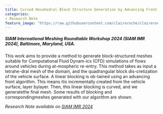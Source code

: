 ```yaml
---
title: Curved Hexahedral Block Structure Generation by Advancing Front
categories:
- Research Note
feature_image: "https://raw.githubusercontent.com/claireroche/claireroche.github.io/main/images/blossoms.png"
---
```


##### SIAM International Meshing Roundtable Workshop 2024 (SIAM IMR 2024), Baltimore, Maryland, USA.

This  work  aims  to  provide  a  method  to  generate  block-structured meshes suitable for Computational Fluid Dynam-ics  (CFD)  simulations  of  flows  around  vehicles  during  at-mospheric re-entry.  This method takes as input a tetrahe-dral mesh of the domain,  and the quadrangular block dis-cretization  of  the  vehicle  surface.   A  linear  blocking  is  ob-tained  using  an  advancing  front  algorithm.   This  means  itis  incrementally  created  from  the  vehicle  surface,  layer  bylayer.  Then, this linear blocking is curved, and we generatethe final mesh.  Some results of blocking and correspondingmeshes generated with our algorithm are shown.

<!-- more -->

_Research Note available on [SIAM IMR 2024](https://internationalmeshingroundtable.com/assets/research-notes/imr32/2010.pdf)_